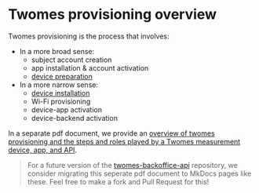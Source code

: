 # Twomes provisioning overview

Twomes provisioning is the process that involves:
- In a more broad sense:
    - subject account creation
    - app installation & account activation
    - [device preparation](../deploying/device-preparation.md) 
- In a more narrow sense:
    - [device installation](../documenting/installation-manual.md)
    - Wi-Fi provisioning
    - device-app activation
    - device-backend activation  

 In a separate pdf document, we provide an [overview of twomes provisioning and the steps and roles played by a Twomes measurement device, app, and API](https://github.com/energietransitie/twomes-backoffice-api/blob/main/docs/twomes-provisioning.pdf).

> For a future version of  the [twomes-backoffice-api](https://github.com/energietransitie/twomes-backoffice-api/) repository, we consider migrating this seperate pdf document to MkDocs pages like these. Feel free to make a fork and Pull Request for this!